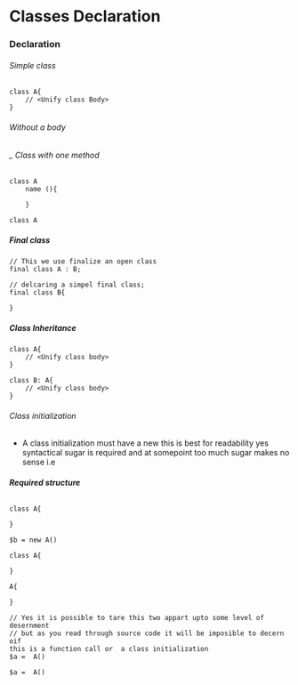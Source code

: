 # Classes Declaration

### Declaration
###### _Simple class_
```
class A{
	// <Unify class Body>
}
```
###### _Without a body_

###### _ Class with one method
```
class A 
	name (){
		
	}
```
```
class A
```

##### Final class

```
// This we use finalize an open class
final class A : B;

// delcaring a simpel final class;
final class B{

}
```

##### Class Inheritance

```
class A{
	// <Unify class body> 	
}

class B: A{
	// <Unify class body> 
}
```

###### Class initialization
- A class initialization must have a new this is best for readability 
yes syntactical sugar is required and at somepoint too much sugar makes no sense
i.e 

###### __Required structure__

```
class A{

}

$b = new A()
```

```
class A{

}

A{
	
}

// Yes it is possible to tare this two appart upto some level of desernment
// but as you read through source code it will be imposible to decern oif 
this is a function call or  a class initialization
$a =  A()

$a =  A()
```


